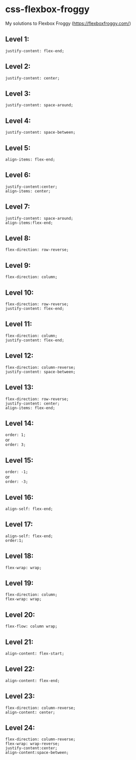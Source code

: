 # css-flexbox-froggy
My solutions to Flexbox Froggy (https://flexboxfroggy.com/)

## Level 1:
`justify-content: flex-end;`

## Level 2:
`justify-content: center;`

## Level 3:
`justify-content: space-around;`

## Level 4:
`justify-content: space-between;`

## Level 5:
`align-items: flex-end;`

## Level 6:
`justify-content:center;`\
`align-items: center;`

## Level 7:
`justify-content: space-around;`\
`align-items:flex-end;`

## Level 8:
`flex-direction: row-reverse;`

## Level 9:
`flex-direction: column;`

## Level 10:
`flex-direction: row-reverse;`\
`justify-content: flex-end;`

## Level 11:
`flex-direction: column;`\
`justify-content: flex-end;`

## Level 12:
`flex-direction: column-reverse;`\
`justify-content: space-between;`

## Level 13:
`flex-direction: row-reverse;`\
`justify-content: center;`\
`align-items: flex-end;`

## Level 14:
`order: 1;`\
or\
`order: 3;`

## Level 15:
`order: -1;`\
or\
`order: -3;`

## Level 16:
`align-self: flex-end;`

## Level 17:
`align-self: flex-end;`\
`order:1;`

## Level 18:
`flex-wrap: wrap;`

## Level 19:
`flex-direction: column;`\
`flex-wrap: wrap;`

## Level 20:
`flex-flow: column wrap;`

## Level 21:
`align-content: flex-start;`

## Level 22:
`align-content: flex-end;`

## Level 23:
`flex-direction: column-reverse;`\
`align-content: center;`

## Level 24:
`flex-direction: column-reverse;`\
`flex-wrap: wrap-reverse;`\
`justify-content:center;`\
`align-content:space-between;`
